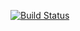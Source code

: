 [![Build Status](https://travis-ci.org/Gnni/ESB-DataSender.svg?branch=master)](https://travis-ci.org/Gnni/ESB-DataSender)